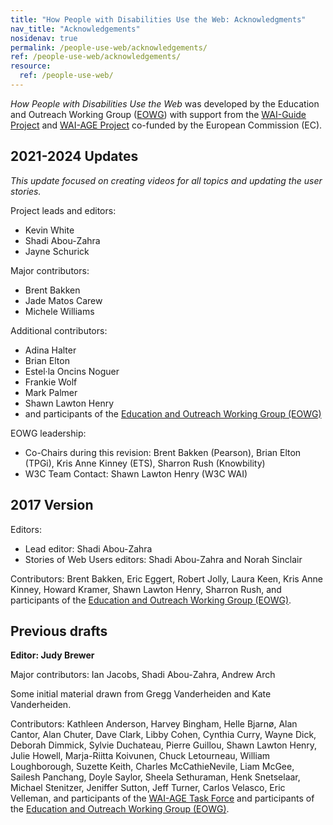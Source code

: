 ```yaml
---
title: "How People with Disabilities Use the Web: Acknowledgments"
nav_title: "Acknowledgements"
nosidenav: true
permalink: /people-use-web/acknowledgements/
ref: /people-use-web/acknowledgements/
resource:
  ref: /people-use-web/
---
```


<cite>How People with Disabilities Use the Web</cite> was developed by the Education and Outreach Working Group ([EOWG](http://www.w3.org/WAI/EO/)) with support from the [WAI-Guide Project](https://www.w3.org/WAI/about/projects/wai-guide/) and  [WAI-AGE Project](https://www.w3.org/WAI/WAI-AGE/) co-funded by the European Commission (EC).

## 2021-2024 Updates

_This update focused on creating videos for all topics and updating the user stories._

Project leads and editors:
- Kevin White
- Shadi Abou-Zahra
- Jayne Schurick

Major contributors:
- Brent Bakken
- Jade Matos Carew
- Michele Williams

Additional contributors:
- Adina Halter
- Brian Elton
- Estel·la Oncins Noguer
- Frankie Wolf
- Mark Palmer
- Shawn Lawton Henry
- and participants of the
[Education and Outreach Working Group (EOWG)](http://www.w3.org/WAI/EO/)

EOWG leadership:
- Co-Chairs during this revision: Brent Bakken (Pearson), Brian Elton (TPGi), Kris Anne Kinney (ETS), Sharron Rush (Knowbility)
- W3C Team Contact: Shawn Lawton Henry (W3C WAI)

## 2017 Version

Editors:
-   Lead editor: Shadi Abou-Zahra
-   Stories of Web Users editors: Shadi Abou-Zahra and Norah Sinclair

Contributors: Brent Bakken, Eric Eggert, Robert Jolly, Laura Keen, Kris Anne Kinney,
Howard Kramer, Shawn Lawton Henry, Sharron Rush, and participants of the
[Education and Outreach Working Group (EOWG)](http://www.w3.org/WAI/EO/).

## Previous drafts

**Editor: Judy Brewer**

Major contributors: Ian Jacobs, Shadi Abou-Zahra, Andrew Arch

Some initial material drawn from Gregg Vanderheiden and Kate Vanderheiden.

Contributors: Kathleen Anderson, Harvey Bingham, Helle Bjarnø, Alan Cantor, Alan Chuter, Dave Clark, Libby Cohen, Cynthia Curry, Wayne Dick, Deborah Dimmick, Sylvie Duchateau, Pierre Guillou, Shawn Lawton Henry, Julie Howell, Marja-Riitta Koivunen, Chuck Letourneau, William Loughborough, Suzette Keith, Charles McCathieNevile, Liam McGee, Sailesh Panchang, Doyle Saylor, Sheela Sethuraman, Henk Snetselaar, Michael Stenitzer, Jeniffer Sutton, Jeff Turner, Carlos Velasco, Eric Velleman, and participants of the [WAI-AGE Task Force](https://www.w3.org/WAI/EO/2008/wai-age-tf) and participants of the
[Education and Outreach Working Group (EOWG)](https://www.w3.org/WAI/EO/).
